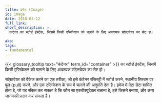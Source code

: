 ```yaml
---
title: इमेज (Image)
id: image
date: 2018-04-12
full_link: 
short_description: >
  कंटेनर का स्टोर्ड इंस्टेंस, जिसमें किसी एप्लिकेशन को चलाने के लिए आवश्यक सॉफ़्टवेयर का सेट हो।

aka: 
tags:
- fundamental
---
```

 {{< glossary_tooltip text="कंटेनर" term_id="container" >}} का स्टोर्ड इंस्टेंस, जिसमें किसी एप्लिकेशन को चलाने के लिए आवश्यक सॉफ़्टवेयर का सेट हो। 

<!--more-->

सॉफ़्टवेयर को पैकेज करने का एक तरीका, जो इसे कंटेनर रजिस्ट्री में स्टोर्ड करने, स्थानीय सिस्टम पर पुल (pull) करने, और एक एप्लिकेशन के रूप में चलाने की अनुमति देता है। इमेज में मेटा डेटा शामिल होता है, जो यह संकेत कर सकता है कि कौन सा एक्ज़ीक्यूटेबल चलाना है, इसे किसने बनाया, और अन्य जानकारी प्रदान कर सकता है।
